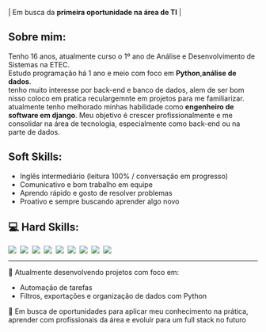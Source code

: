 | Em busca da **primeira oportunidade na área de TI** |

## Sobre mim:
Tenho 16 anos, atualmente curso o 1º ano de Análise e Desenvolvimento de Sistemas na ETEC.  
Estudo programação há 1 ano e meio com foco em **Python**,**análise de dados**.  
tenho muito interesse por back-end e banco de dados, alem de ser bom nisso coloco em pratica reculargemnte em projetos para me familiarizar.  
atualmente tenho melhorado minhas habilidade como **engenheiro de software em django**.
Meu objetivo é crescer profissionalmente e me consolidar na área de tecnologia, especialmente como back-end ou na parte de dados.

## Soft Skills:
- Inglês intermediário (leitura 100% / conversação em progresso)
- Comunicativo e bom trabalho em equipe
- Aprendo rápido e gosto de resolver problemas
- Proativo e sempre buscando aprender algo novo

## 💻 Hard Skills:
<div style="display: flex; flex-wrap: wrap; gap: 8px;">
  <img src="https://img.shields.io/badge/HTML5-E34F26?style=for-the-badge&logo=html5&logoColor=white">
  <img src="https://img.shields.io/badge/CSS3-1572B6?style=for-the-badge&logo=css3&logoColor=white">
  <img src="https://img.shields.io/badge/Java-007396?style=for-the-badge&logo=java&logoColor=white">
  <img src="https://img.shields.io/badge/JavaScript-F7DF1E?style=for-the-badge&logo=javascript&logoColor=black">
  <img src="https://img.shields.io/badge/Python-3776AB?style=for-the-badge&logo=python&logoColor=white">
  <img src="https://img.shields.io/badge/Django-092E20?style=for-the-badge&logo=django&logoColor=white">
  <img src="https://img.shields.io/badge/MySQL-4479A1?style=for-the-badge&logo=mysql&logoColor=white">
  <img src="https://img.shields.io/badge/PostgreSQL-336791?style=for-the-badge&logo=postgresql&logoColor=white">
  <img src="https://img.shields.io/badge/Git-F05032?style=for-the-badge&logo=git&logoColor=white">
</div>


---

📌 Atualmente desenvolvendo projetos com foco em:
- Automação de tarefas
- Filtros, exportações e organização de dados com Python

🚀 Em busca de oportunidades para aplicar meu conhecimento na prática, aprender com profissionais da área e evoluir para um full stack no futuro
